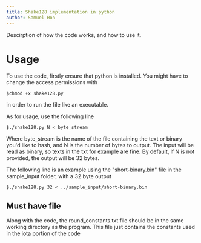 ```yaml
---
title: Shake128 implementation in python
author: Samuel Hon
---
```


Descirption of how the code works, and how to use it.

# Usage
To use the code, firstly ensure that python is installed.
You might have to change the access permissions with
```
$chmod +x shake128.py
```
in order to run the file like an executable.

As for usage, use the following line
```
$./shake128.py N < byte_stream
```
Where byte_stream is the name of the file containing the text or binary you'd like to hash, and N is the number of bytes to output.
The input will be read as binary, so texts in the txt for example are fine.
By default, if N is not provided, the output will be 32 bytes.

The following line is an example using the "short-binary.bin" file in the sample_input folder, with a 32 byte output
```
$./shake128.py 32 < ../sample_input/short-binary.bin
```

## Must have file
Along with the code, the round_constants.txt file should be in the same working directory as the program.
This file just contains the constants used in the iota portion of the code